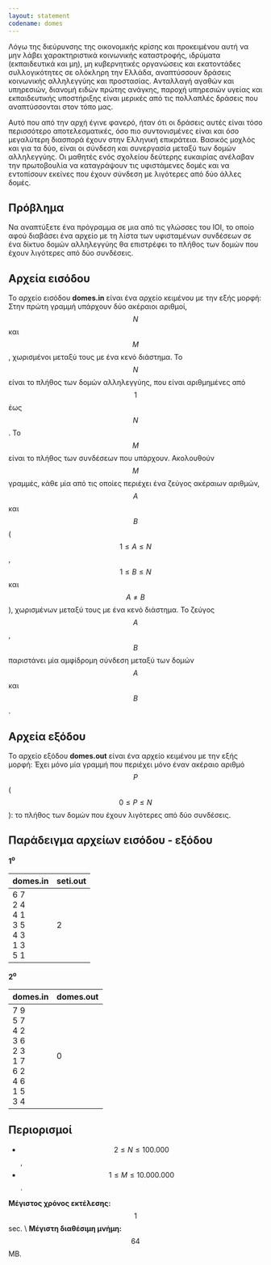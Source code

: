 ```yaml
---
layout: statement
codename: domes
---
```


Λόγω της διεύρυνσης της οικονομικής κρίσης και προκειμένου αυτή να μην λάβει χαρακτηριστικά κοινωνικής καταστροφής, ιδρύματα (εκπαιδευτικά και μη), μη κυβερνητικές οργανώσεις και εκατοντάδες συλλογικότητες σε ολόκληρη την Ελλάδα, αναπτύσσουν δράσεις κοινωνικής αλληλεγγύης και προστασίας. Aνταλλαγή αγαθών και υπηρεσιών, διανομή ειδών πρώτης ανάγκης, παροχή υπηρεσιών υγείας και εκπαιδευτικής υποστήριξης είναι μερικές από τις πολλαπλές δράσεις που αναπτύσσονται στον τόπο μας.

Aυτό που από την αρχή έγινε φανερό, ήταν ότι οι δράσεις αυτές είναι τόσο περισσότερο αποτελεσματικές, όσο πιο συντονισμένες είναι και όσο μεγαλύτερη διασπορά έχουν στην Ελληνική επικράτεια. Bασικός μοχλός και για τα δύο, είναι οι σύνδεση και συνεργασία μεταξύ των δομών αλληλεγγύης. Οι μαθητές ενός σχολείου δεύτερης ευκαιρίας ανέλαβαν την πρωτοβουλία να καταγράψουν τις υφιστάμενες δομές και να εντοπίσουν εκείνες που έχουν σύνδεση με λιγότερες από δύο άλλες δομές.

## Πρόβλημα

Nα αναπτύξετε ένα πρόγραμμα σε μια από τις γλώσσες του ΙΟΙ, το οποίο αφού διαβάσει ένα αρχείο με τη λίστα των υφισταμένων συνδέσεων σε ένα δίκτυο δομών αλληλεγγύης θα επιστρέφει το πλήθος των δομών που έχουν λιγότερες από δύο συνδέσεις.

## Aρχεία εισόδου

Το αρχείο εισόδου **domes.in** είναι ένα αρχείο κειμένου με την εξής μορφή: Στην πρώτη γραμμή υπάρχουν δύο ακέραιοι αριθμοί, $$N$$ και $$M$$, χωρισμένοι μεταξύ τους με ένα κενό διάστημα. Το $$N$$ είναι το πλήθος των δομών αλληλεγγύης, που είναι αριθμημένες από $$1$$ έως $$N$$. Το $$M$$ είναι το πλήθος των συνδέσεων που υπάρχουν. Aκολουθούν $$M$$ γραμμές, κάθε μία από τις οποίες περιέχει ένα ζεύγος ακέραιων αριθμών, $$A$$ και $$B$$ ($$1 \leq A \leq N$$, $$1 \leq B \leq N$$ και $$A \neq B$$), χωρισμένων μεταξύ τους με ένα κενό διάστημα. Το ζεύγος $$A$$, $$B$$ παριστάνει μία αμφίδρομη σύνδεση μεταξύ των δομών $$A$$ και $$B$$.

## Aρχεία εξόδου

Το αρχείο εξόδου **domes.out** είναι ένα αρχείο κειμένου με την εξής μορφή: Έχει μόνο μία γραμμή που περιέχει μόνο έναν ακέραιο αριθμό $$P$$ ($$0 \leq P \leq N$$): το πλήθος των δομών που έχουν λιγότερες από δύο συνδέσεις.

## Παράδειγμα αρχείων εισόδου - εξόδου

**1<sup>o</sup>**

| **domes.in**                         | **seti.out** |
| ------------------------------------ | ------------- |
| 6 7 <br> 2 4 <br> 4 1 <br> 3 5 <br> 4 3 <br> 1 3 <br> 5 1 <br> |  2 |

**2<sup>o</sup>**

| **domes.in**                         | **domes.out** |
| ------------------------------------ | ------------- |
| 7 9 <br> 5 7 <br> 4 2 <br> 3 6 <br> 2 3 <br> 1 7 <br> 6 2 <br> 4 6 <br> 1 5 <br> 3 4 |  0 |

## Περιορισμοί

 * $$2 \leq N \leq 100.000$$,
 * $$1 \leq M \leq 10.000.000$$.

**Mέγιστος χρόνος εκτέλεσης:** $$1$$ sec. \\
**Mέγιστη διαθέσιμη μνήμη:** $$64$$ MB.
